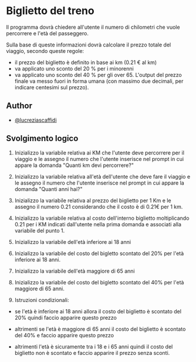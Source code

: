 
# Biglietto del treno

Il programma dovrà chiedere all'utente il numero di chilometri che vuole percorrere e l'età del passeggero. 

Sulla base di queste informazioni dovrà calcolare il prezzo totale del viaggio, secondo queste regole:

- il prezzo del biglietto è definito in base ai km (0.21 € al km)
- va applicato uno sconto del 20 % per i minorenni
- va applicato uno sconto del 40 % per gli over 65.
L'output del prezzo finale va messo fuori in forma umana (con massimo due decimali, per indicare centesimi sul prezzo). 




## Author

- [@lucreziascaffidi](https://www.github.com/lucreziascaffidi)


## Svolgimento logico

1) Inizializzo la variabile relativa ai KM che l'utente deve percorrere per il viaggio e le assegno il numero che l'utente inserisce nel prompt in cui appare la domanda "Quanti km devi percorrere?"

2) Inizializzo la variabile relativa all'età dell'utente che deve fare il viaggio e le assegno il numero che l'utente inserisce nel prompt in cui appare la domanda "Quanti anni hai?"

3) Inizializzo la variabile relativa al prezzo del biglietto per 1 Km e le assegno il numero 0.21 considerando che il costo è di 0.21€ per 1 km. 

4) Inizializzo la variabile relativa al costo dell'interno biglietto moltiplicando 0.21 per i KM indicati dall'utente nella prima domanda e associati alla variabile del punto 1.

5) Inizializzo la variabile dell'età inferiore ai 18 anni

6) Inizializzo la variabile del costo del bigletto scontato del 20% per l'età inferiore ai 18 anni. 

7) Inizializzo la variabile dell'età maggiore di 65 anni

8) Inizializzo la variabile del costo del bigletto scontato del 40% per l'età maggiore di 65 anni. 

9) Istruzioni condizionali: 

- se l'età è inferiore ai 18 anni allora il costo del biglietto è scontato del 20% quindi faccio apparire questo prezzo

- altrimenti se l'età è maggiore di 65 anni il costo del biglietto è scontato del 40% e faccio apparire questo prezzo

- altrimenti l'età è sicuramente tra i 18 e i 65 anni quindi il costo del biglietto non è scontato e faccio apparire il prezzo senza sconti. 